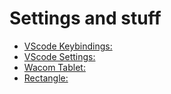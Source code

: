 # Settings and stuff

- [VScode Keybindings:](keybindings.json)
- [VScode Settings:](settings.json)
- [Wacom Tablet:](Flo.wacomprefs)
- [Rectangle:](RectangleConfig.json)